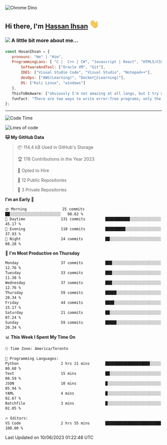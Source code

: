  <!--
**HasanIhsan/HasanIhsan** is a ✨ _special_ ✨ repository because its `README.md` (this file) appears on your GitHub profile.
-->

![Chrome Dino](https://mir-s3-cdn-cf.behance.net/project_modules/max_1200/4ff07986208593.5d9a654e92f36.gif)


<h2 align="left">Hi there, I'm <a href="https://www.linkedin.com/in/hassan-ihsan-045b11231/" target="_blank" rel="noopener noreferrer">Hassan Ihsan</a> <img src="https://raw.githubusercontent.com/ABSphreak/ABSphreak/master/gifs/Hi.gif" height="30" />
 
 
 ### <img src="https://media.giphy.com/media/VgCDAzcKvsR6OM0uWg/giphy.gif" width="50"> A little bit more about me...  
 
 ```javascript
const HasanIhsan = {
    pronouns: "He" | "Him",
    ProgrammingLans: [ "C |  C++ | C#", "Javascript | React", "HTML5/CSS", "JSON", "Java"],
        SoftwareAndTool: ["Oracle VM", "Git"],
        IDES: ["Visual Studio Code", "Visual Studio", "Notepad++"],
        devOps: ["AWS(Learning)", "Docker🐳(Learning)"], 
        OS: ["Kali Linux", "windows"]
    },
    ThisToBeAware: ["obviously I'm not amazing at all langs, but I try my best not to go rusty"], 
    funFact: "There are two ways to write error-free programs; only the third one works"
};
```
 
 --- 

<!--START_SECTION:waka-->
![Code Time](http://img.shields.io/badge/Code%20Time-188%20hrs%2050%20mins-blue)

![Lines of code](https://img.shields.io/badge/From%20Hello%20World%20I%27ve%20Written-477.7%20thousand%20lines%20of%20code-blue)

**🐱 My GitHub Data** 

> 📦 114.4 kB Used in GitHub's Storage 
 > 
> 🏆 178 Contributions in the Year 2023
 > 
> 💼 Opted to Hire
 > 
> 📜 12 Public Repositories 
 > 
> 🔑 3 Private Repositories 
 > 
**I'm an Early 🐤** 

```text
🌞 Morning                25 commits          ██░░░░░░░░░░░░░░░░░░░░░░░   08.62 % 
🌆 Daytime                131 commits         ███████████░░░░░░░░░░░░░░   45.17 % 
🌃 Evening                110 commits         █████████░░░░░░░░░░░░░░░░   37.93 % 
🌙 Night                  24 commits          ██░░░░░░░░░░░░░░░░░░░░░░░   08.28 % 
```
📅 **I'm Most Productive on Thursday** 

```text
Monday                   37 commits          ███░░░░░░░░░░░░░░░░░░░░░░   12.76 % 
Tuesday                  33 commits          ███░░░░░░░░░░░░░░░░░░░░░░   11.38 % 
Wednesday                37 commits          ███░░░░░░░░░░░░░░░░░░░░░░   12.76 % 
Thursday                 59 commits          █████░░░░░░░░░░░░░░░░░░░░   20.34 % 
Friday                   44 commits          ████░░░░░░░░░░░░░░░░░░░░░   15.17 % 
Saturday                 21 commits          ██░░░░░░░░░░░░░░░░░░░░░░░   07.24 % 
Sunday                   59 commits          █████░░░░░░░░░░░░░░░░░░░░   20.34 % 
```


📊 **This Week I Spent My Time On** 

```text
🕑︎ Time Zone: America/Toronto

💬 Programming Languages: 
Python                   2 hrs 21 mins       ████████████████████░░░░░   80.68 % 
Text                     15 mins             ██░░░░░░░░░░░░░░░░░░░░░░░   08.59 % 
JSON                     10 mins             █░░░░░░░░░░░░░░░░░░░░░░░░   05.94 % 
YAML                     4 mins              █░░░░░░░░░░░░░░░░░░░░░░░░   02.67 % 
Batchfile                3 mins              █░░░░░░░░░░░░░░░░░░░░░░░░   02.05 % 

🔥 Editors: 
VS Code                  2 hrs 55 mins       █████████████████████████   100.00 % 
```


 Last Updated on 10/06/2023 01:22:48 UTC
<!--END_SECTION:waka-->
 
 
